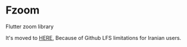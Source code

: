 # Fzoom
Flutter zoom library

It's moved to [HERE](https://gitlab.com/mehdico/fzoom), Because of Github LFS limitations for Iranian users.
